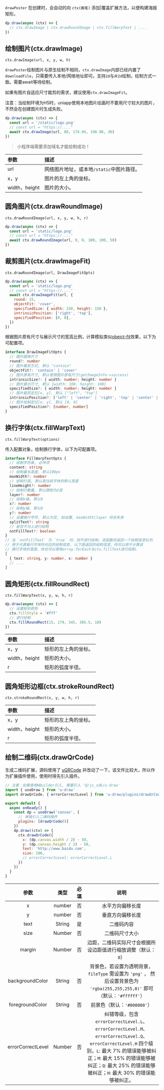 `drawPoster` 在创建时，会自动的向 `ctx(画笔)` 添加|覆盖扩展方法，以便构建海报矩形。

```js
dp.draw(async (ctx) => {
  // ctx.drawImage | ctx.drawRoundImage | ctx.fillWarpText | ....
})
```

## 绘制图片(ctx.drawImage)

`ctx.drawImage(url, x, y, w, h)`

`drawPoster`绘制图片与原生绘制不相同，`ctx.drawImage`内部已经内置了`downloadFile`，只需要传入本地/网络地址即可。支持`2d`与`非2d`绘制，绘制方式一致。需要await等待绘制。

如果有图片自适应尺寸裁剪的需求，建议使用`ctx.drawImageFit`。

注意：当绘制环境为H5时，uniapp使用本地图片绘画时不要用尺寸较大的图片，不然会在创建图片时生成失败。

```js
dp.draw(async (ctx) => {
  const url = '/static/logo.png'
  // const url = "https://...."
  await ctx.drawImage(url, 88, 174.94, 198.98, 36)
})
```

> 小程序端需要添加域名才能绘制成功！

| 参数          | 描述                                      |
| :------------ | :---------------------------------------- |
| url           | 网络图片地址，或本地`/static`中图片路径。 |
| x，y          | 图片的左上角的坐标。                      |
| width，height | 图片的大小。                              |


## 圆角图片(ctx.drawRoundImage)

`ctx.drawRoundImage(url, x, y, w, h, r)`

```js
dp.draw(async (ctx) => {
  const url = 'static/logo.png'
  // const url = "https://...."
  await ctx.drawRoundImage(url, 0, 0, 100, 100, 50)
})
```

## 裁剪图片(ctx.drawImageFit)

`ctx.drawRoundImage(url, DrawImageFitOpts)`

```js
dp.draw(async (ctx) => {
  const url = 'static/logo.png'
  // const url = "https://...."
  await ctx.drawImageFit(url, {
    round: 15,
    objectFit: 'cover',
    specifiedSize: { width: 150, height: 150 },
    intrinsicPosition: ['right', 'top'],
    specifiedPosition: [0, 0],
  })
})
```

根据图片原有尺寸与展示尺寸的宽高比例，计算模拟类似[obejct-fit](https://developer.mozilla.org/zh-CN/docs/Web/CSS/object-fit)效果，以下为可配置项。

```ts
interface DrawImageFitOpts {
  // 图片圆角尺寸
  round?: number
  // 图片裁剪方式, 默认 "contain"
  objectFit?: 'contain' | 'cover'
  // 图片原有尺寸, 默认使用图片原有尺寸(getImageInfo->success)
  intrinsicSize?: { width: number; height: number }
  // 图片展示尺寸, 默认 {width: 100, height: 100}
  specifiedSize?: { width: number; height: number }
  // 图片裁剪定位[x, y], 默认 ["left", "top"]
  intrinsicPosition?: ['left' | 'center' | 'right', 'top' | 'center' | 'bottom']
  // 图片绘制定位[x, y], 默认 [0, 0]
  specifiedPosition?: [number, number]
}
```

## 换行字体(ctx.fillWarpText)

`ctx.fillWarpText(options)`

传入配置对象，绘制换行字体，以下为可配置项。

```ts
interface FillWarpTextOpts {
  // 绘制字符串, 必传项
  content: string
  // 绘制最长高度, 默认100px
  maxWidth?: number
  // 绘制行高, 默认取当前字体的默认宽度
  lineHeight?: number
  // 绘制行数量, 默认限制为2层
  layer?: number
  // 绘制x轴, 默认0
  x?: number
  // 绘制y轴, 默认0
  y?: number
  // 设置换行字符, 默认为空, 如设置, maxWidth|layer 将会失效
  splitText?: string
  // 是否不马上进行绘制
  notFillText?: boolean
}
// 当 `notFillText` 为 `true` 时，则不进行绘制，该函数将返回一个绘制信息队列
// 用于代表每行字体所对应的绘制信息, 以下是返回的结构信息，你可以用于计算该
// 换行字体的宽度，你也可以使用array.forEach与ctx.fillText进行绘制。
[
  { text: string, y: number, x: number }
  // ....
]
```

## 圆角矩形(ctx.fillRoundRect)

`ctx.fillWarpText(x, y, w, h, r)`

```js
dp.draw(async (ctx) => {
  // 设置矩形颜色
  ctx.fillStyle = '#fff'
  // 进行绘制
  ctx.fillRoundRect(15, 179, 345, 365.5, 10)
})
```

| 参数          | 描述                 |
| :------------ | :------------------- |
| x，y          | 矩形的左上角的坐标。 |
| width，height | 矩形的大小。         |
| r             | 矩形的弧度半径。     |


## 圆角矩形边框(ctx.strokeRoundRect)

`ctx.strokeRoundRect(x, y, w, h, r)`

| 参数          | 描述                 |
| :------------ | :------------------- |
| x，y          | 矩形的左上角的坐标。 |
| width，height | 矩形的大小。         |
| r             | 矩形的弧度半径。     |

## 绘制二维码(ctx.drawQrCode)

生成二维码扩展，源码使用了 [uQRCode](https://github.com/Sansnn/uQRCode) 并改动了一下，该文件比较大，所以作为扩展插件使用，使用时得先引入插件。

```js
// 注意：如果使用HBuilder引入, 需要引入 '@/js_sdk/u-draw'
import { useDraw } from 'u-draw'
import drawQrCode, { errorCorrectLevel } from 'u-draw/plugins/drawQrCode'

export default {
  async onReady() {
    const dp = useDraw('canvas', {
      // 单独引入二维码插件
      plugins: [drawQrCode()]
    })
    dp.draw((ctx) => {
      ctx.drawQrCode({
        x: (dp.canvas.width / 2) - 50,
        y: (dp.canvas.height / 2) - 50,
        text: 'http://www.baidu.com',
        size: 100,
        // errorCorrectLevel: errorCorrectLevel.L
      })
    })
  }
}
```

|       参数        |  类型  | 必填 |                             说明                             |
| :---------------: | :----: | :--: | :----------------------------------------------------------: |
|         x         | number |  否  |                       水平方向偏移长度                       |
|         y         | number |  否  |                       垂直方向偏移长度                       |
|       text        | String |  是  |                          二维码内容                          |
|       size        | Number |  否  |                        二维码尺寸大小                        |
|      margin       | Number |  否  | 边距，二维码实际尺寸会根据所设边距值进行缩放调整（默认：`0`） |
|  backgroundColor  | String |  否  | 背景色，若设置为透明背景， `fileType` 需设置为 `'png'` ， 然后设置背景色为 `'rgba(255,255,255,0)'` 即可（默认：`'#ffffff'`） |
|  foregroundColor  | String |  否  |                 前景色（默认：`'#000000'`）                  |
| errorCorrectLevel | Number |  否  | 纠错等级，包含 `errorCorrectLevel.L`、`errorCorrectLevel.M`、`errorCorrectLevel.Q`、`errorCorrectLevel.H` 四个级别，`L`: 最大 7% 的错误能够被纠正；`M`: 最大 15% 的错误能够被纠正；`Q`: 最大 25% 的错误能够被纠正；`H`: 最大 30% 的错误能够被纠正。 |
